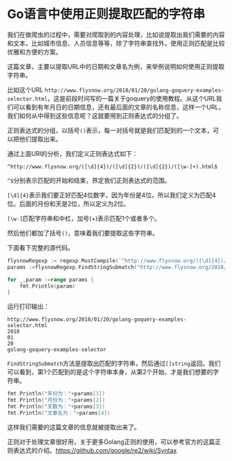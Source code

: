 # Go语言中使用正则提取匹配的字符串

我们在做爬虫的过程中，需要对爬取到的内容处理，比如说提取出我们需要的内容和文本，比如城市信息、人员信息等等，除了字符串查找外，使用正则匹配是比较优雅和方便的方案。

这篇文章，主要以提取URL中的日期和文章名为例，来举例说明如何使用正则提取字符串。

比如这个URL `http://www.flysnow.org/2018/01/20/golang-goquery-examples-selector.html`，这是前段时间写的一篇关于goquery的使用教程。从这个URL我们可以看到有年月日的日期信息，还有最后面的文章的名称信息，这样一个URL，我们如何从中得到这些信息呢？这就要用到正则表达式的分组了。

正则表达式的分组，以括号`()`表示，每一对括号就是我们匹配到的一个文本，可以把他们提取出来。

通过上面URl的分析，我们定义正则表达式如下：

```
^http://www.flysnow.org/([\d]{4})/([\d]{2})/([\d]{2})/([\w-]+).html$
```

`^$`分别表示匹配的开始和结束，界定我们正则表达式的范围。

`[\d]{4}`表示我们要正好匹配4位数字，因为年份是4位，所以我们定义为匹配4位。后面的月份和天是2位，所以定义为2位。

`[\w-]`匹配字符串和中杠，加号(+)表示匹配1个或者多个。

然后他们都加了括号`()`，意味着我们要提取这些字符串。

下面看下完整的源代码。

```go
flysnowRegexp := regexp.MustCompile(`^http://www.flysnow.org/([\d]{4})/([\d{2})/([\d]{2})/([\w-]+).html$`)
params :=flysnowRegexp.FindStringSubmatch("http://www.flysnow.org/2018/01/20/golang-goquery-examples-selector.html")

for _,param :=range params {
    fmt.Println(param)
}
```

运行打印输出：

```
http://www.flysnow.org/2018/01/20/golang-goquery-examples-selector.html
2018
01
20
golang-goquery-examples-selector
```

`FindStringSubmatch`方法是提取出匹配的字符串，然后通过`[]string`返回。我们可以看到，第1个匹配到的是这个字符串本身，从第2个开始，才是我们想要的字符串。

```go
fmt.Println("年份为："+params[1])
fmt.Println("月份为："+params[2])
fmt.Println("天数为："+params[3])
fmt.Println("文章名为："+params[4])
```

这样我们需要的这篇文章的信息就被提取出来了。

正则对于处理文章很好用，关于更多Golang正则的使用，可以参考官方的这篇正则表达式的介绍。https://github.com/google/re2/wiki/Syntax